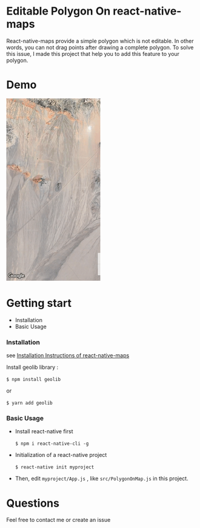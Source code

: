 # Editable Polygon On react-native-maps

<p>React-native-maps provide a simple polygon which is not editable. In other words, you can not drag points after drawing a complete polygon. To solve this issue, I made this project that help you to add this feature to your polygon.</p>

# Demo

![](https://github.com/masume-khorani/EditablePolygonOnMap/blob/master/assets/demo.gif)

# Getting start
<ul>
<li>
Installation
</li>
<li>
Basic Usage
</li>
</ul>

### Installation
see [Installation Instructions of react-native-maps](https://github.com/react-native-community/react-native-maps/blob/master/docs/installation.md)

Install geolib library : 

`$ npm install geolib`

or

`$ yarn add geolib`

### Basic Usage
<ul>
<li>
Install react-native first

`$ npm i react-native-cli -g`
</li>

<li>
Initialization of a react-native project

`$ react-native init myproject`

</li>
<li>
Then, edit <code>myproject/App.js</code> , like <code>src/PolygonOnMap.js</code> in this project.
</li>
</ul>

# Questions

Feel free to contact me or create an issue
